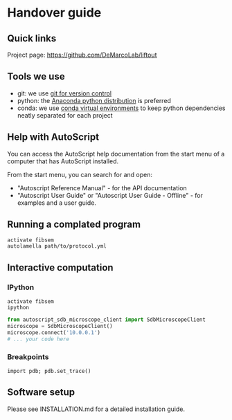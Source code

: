 # Handover guide

## Quick links
Project page: https://github.com/DeMarcoLab/liftout

## Tools we use
* git: we use [git for version control](https://www.atlassian.com/git)
* python: the [Anaconda python distribution](https://www.anaconda.com/products/individual) is preferred
* conda: we use [conda virtual environments](https://docs.conda.io/projects/conda/en/latest/user-guide/tasks/manage-environments.html) to keep python dependencies neatly separated for each project

## Help with AutoScript
You can access the AutoScript help documentation from the start menu of a computer that has AutoScript installed.

From the start menu, you can search for and open:
* "Autoscript Reference Manual" - for the API documentation
* "Autoscript User Guide" or "Autoscript User Guide - Offline" - for examples and a user guide.

## Running a complated program
```
activate fibsem
autolamella path/to/protocol.yml
```

## Interactive computation
### IPython

```
activate fibsem
ipython
```

```python
from autoscript_sdb_microscope_client import SdbMicroscopeClient
microscope = SdbMicroscopeClient()
microscope.connect('10.0.0.1')
# ... your code here
```

### Breakpoints

`import pdb; pdb.set_trace()`

## Software setup
Please see INSTALLATION.md for a detailed installation guide.

##
